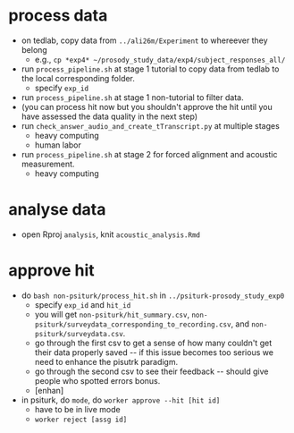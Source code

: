 # process data
+ on tedlab, copy data from  `../ali26m/Experiment` to whereever they belong
  + e.g., `cp *exp4* ~/prosody_study_data/exp4/subject_responses_all/`
+ run `process_pipeline.sh` at stage 1 tutorial to copy data from tedlab to the local corresponding folder.
  + specify `exp_id`
+ run `process_pipeline.sh` at stage 1 non-tutorial to filter data.
+ (you can process hit now but you shouldn't approve the hit until you have assessed the data quality in the next step)
+ run `check_answer_audio_and_create_tTranscript.py` at multiple stages
  + heavy computing
  + human labor
+ run `process_pipeline.sh` at stage 2 for forced alignment and acoustic measurement. 
  + heavy computing
# analyse data
+ open Rproj `analysis`, knit `acoustic_analysis.Rmd`
# approve hit
+ do `bash non-psiturk/process_hit.sh` in `../psiturk-prosody_study_exp0`
  + specify `exp_id` and `hit_id`
  + you will get `non-psiturk/hit_summary.csv`, `non-psiturk/surveydata_corresponding_to_recording.csv`, and `non-psiturk/surveydata.csv`. 
  + go through the first csv to get a sense of how many couldn't get their data properly saved -- if this issue becomes too 
serious we need to enhance the pisutrk paradigm.  
  + go through the second csv to see their feedback -- should give people who spotted errors bonus. 
  + [enhan]
+ in psiturk, do `mode`, do `worker approve --hit [hit id]`
  + have to be in live mode 
  + `worker reject [assg id]`
